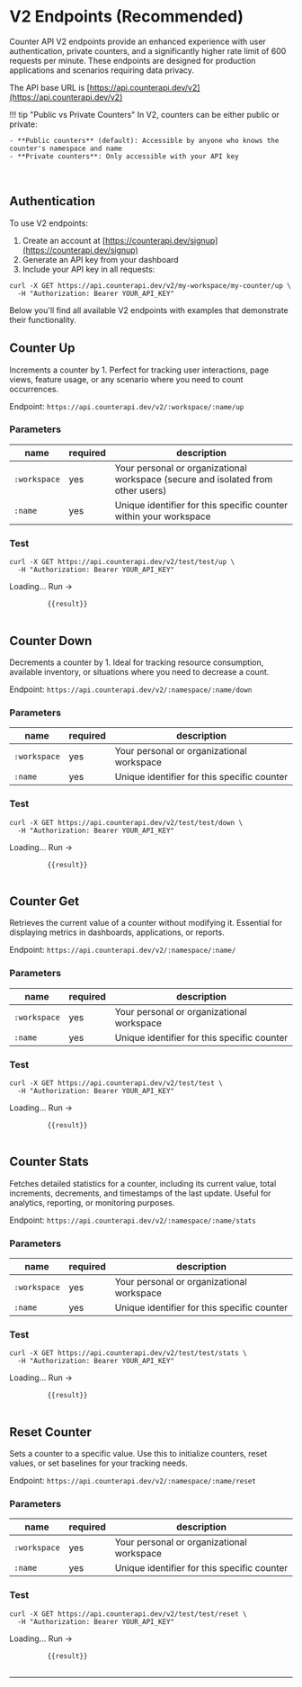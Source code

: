 <script src="https://unpkg.com/vue@3/dist/vue.global.js"></script>

# V2 Endpoints (Recommended)

Counter API V2 endpoints provide an enhanced experience with user authentication, private counters, and a significantly higher rate limit of 600 requests per minute. These endpoints are designed for production applications and scenarios requiring data privacy.

The API base URL is [https://api.counterapi.dev/v2](https://api.counterapi.dev/v2)

!!! tip "Public vs Private Counters"
    In V2, counters can be either public or private:

    - **Public counters** (default): Accessible by anyone who knows the counter's namespace and name
    - **Private counters**: Only accessible with your API key

<br/>

## Authentication

To use V2 endpoints:

1. Create an account at [https://counterapi.dev/signup](https://counterapi.dev/signup)
2. Generate an API key from your dashboard
3. Include your API key in all requests:

```shell
curl -X GET https://api.counterapi.dev/v2/my-workspace/my-counter/up \
  -H "Authorization: Bearer YOUR_API_KEY"
```

Below you'll find all available V2 endpoints with examples that demonstrate their functionality.

## Counter Up

Increments a counter by 1. Perfect for tracking user interactions, page views, feature usage, or any scenario where you need to count occurrences.

Endpoint: `https://api.counterapi.dev/v2/:workspace/:name/up`

### Parameters

name | required | description
--- | --- | ---
`:workspace`| yes | Your personal or organizational workspace (secure and isolated from other users)
`:name`| yes | Unique identifier for this specific counter within your workspace

### Test

```shell
curl -X GET https://api.counterapi.dev/v2/test/test/up \
  -H "Authorization: Bearer YOUR_API_KEY"
```

<div id="up">
    <a v-on:click="Run('/up')" class="md-button" :class="{'md-button--primary': !loading}">
        <span v-if="loading">Loading...</span>
        <span v-else>Run →</span>
    </a>
    <pre>
        <code v-if="result" class="language-shell">{{result}}</code>
    </pre>
</div>

## Counter Down

Decrements a counter by 1. Ideal for tracking resource consumption, available inventory, or situations where you need to decrease a count.

Endpoint: `https://api.counterapi.dev/v2/:namespace/:name/down`

### Parameters

name | required | description
--- | --- | ---
`:workspace`| yes | Your personal or organizational workspace
`:name`| yes | Unique identifier for this specific counter

### Test

```shell
curl -X GET https://api.counterapi.dev/v2/test/test/down \
  -H "Authorization: Bearer YOUR_API_KEY"
```

<div id="down">
    <a v-on:click="Run('/down')" class="md-button" :class="{'md-button--primary': !loading}">
        <span v-if="loading">Loading...</span>
        <span v-else>Run →</span>
    </a>
    <pre>
        <code v-if="result" class="language-shell">{{result}}</code>
    </pre>
</div>


## Counter Get

Retrieves the current value of a counter without modifying it. Essential for displaying metrics in dashboards, applications, or reports.

Endpoint: `https://api.counterapi.dev/v2/:namespace/:name/`

### Parameters

name | required | description
--- | --- | ---
`:workspace`| yes | Your personal or organizational workspace
`:name`| yes | Unique identifier for this specific counter

### Test

```shell
curl -X GET https://api.counterapi.dev/v2/test/test \
  -H "Authorization: Bearer YOUR_API_KEY"
```

<div id="get">
    <a v-on:click="Run('')" class="md-button" :class="{'md-button--primary': !loading}">
        <span v-if="loading">Loading...</span>
        <span v-else>Run →</span>
    </a>
    <pre>
        <code v-if="result" class="language-shell">{{result}}</code>
    </pre>
</div>


## Counter Stats

Fetches detailed statistics for a counter, including its current value, total increments, decrements, and timestamps of the last update. Useful for analytics, reporting, or monitoring purposes.

Endpoint: `https://api.counterapi.dev/v2/:namespace/:name/stats`

### Parameters

name | required | description
--- | --- | ---
`:workspace`| yes | Your personal or organizational workspace
`:name`| yes | Unique identifier for this specific counter

### Test

```shell
curl -X GET https://api.counterapi.dev/v2/test/test/stats \
  -H "Authorization: Bearer YOUR_API_KEY"
```

<div id="stats">
    <a v-on:click="Run('/stats')" class="md-button" :class="{'md-button--primary': !loading}">
        <span v-if="loading">Loading...</span>
        <span v-else>Run →</span>
    </a>
    <pre>
        <code v-if="result" class="language-shell">{{result}}</code>
    </pre>
</div>

## Reset Counter

Sets a counter to a specific value. Use this to initialize counters, reset values, or set baselines for your tracking needs.

Endpoint: `https://api.counterapi.dev/v2/:namespace/:name/reset`

### Parameters

name | required | description
--- |----------| ---
`:workspace`| yes | Your personal or organizational workspace
`:name`| yes | Unique identifier for this specific counter

### Test

```shell
curl -X GET https://api.counterapi.dev/v2/test/test/reset \
  -H "Authorization: Bearer YOUR_API_KEY"
```

<div id="reset">
    <a v-on:click="Run('/reset')" class="md-button" :class="{'md-button--primary': !loading}">
        <span v-if="loading">Loading...</span>
        <span v-else>Run →</span>
    </a>
    <pre>
        <code v-if="result" class="language-shell">{{result}}</code>
    </pre>
</div>

---

<script>
  const { createApp, ref } = Vue
  const App = {
    setup() {
      const result = ref('')
      const loading = ref(false)
      const baseURL = ref('https://api.counterapi.dev/v2/')
      const Run = function(apiType) {
        loading.value = true
        fetch(baseURL.value + 'test/test' + apiType)
          .then(response => response.json())
          .then(data => {
            result.value = JSON.stringify(data, null, 2)
            setTimeout(() => result.value = '', 10000);
            loading.value = false
          })
      }
      return {
        result,
        loading,
        Run
      }
    }
  }
  createApp(App).mount('#up')
  createApp(App).mount('#down')
  createApp(App).mount('#get')
  createApp(App).mount('#reset')
  createApp(App).mount('#stats')
</script>

